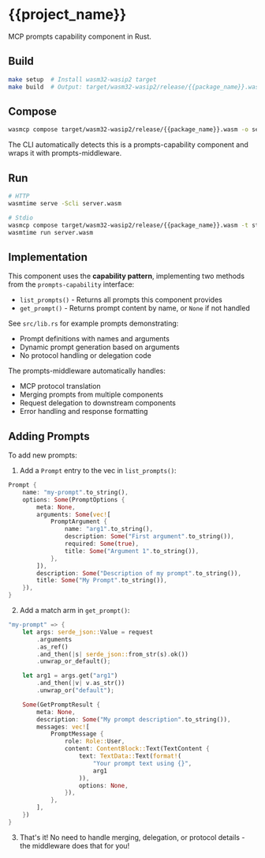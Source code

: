 # {{project_name}}

MCP prompts capability component in Rust.

## Build

```bash
make setup  # Install wasm32-wasip2 target
make build  # Output: target/wasm32-wasip2/release/{{package_name}}.wasm
```

## Compose

```bash
wasmcp compose target/wasm32-wasip2/release/{{package_name}}.wasm -o server.wasm
```

The CLI automatically detects this is a prompts-capability component and wraps it with prompts-middleware.

## Run

```bash
# HTTP
wasmtime serve -Scli server.wasm

# Stdio
wasmcp compose target/wasm32-wasip2/release/{{package_name}}.wasm -t stdio -o server.wasm
wasmtime run server.wasm
```

## Implementation

This component uses the **capability pattern**, implementing two methods from the `prompts-capability` interface:

- `list_prompts()` - Returns all prompts this component provides
- `get_prompt()` - Returns prompt content by name, or `None` if not handled

See `src/lib.rs` for example prompts demonstrating:
- Prompt definitions with names and arguments
- Dynamic prompt generation based on arguments
- No protocol handling or delegation code

The prompts-middleware automatically handles:
- MCP protocol translation
- Merging prompts from multiple components
- Request delegation to downstream components
- Error handling and response formatting

## Adding Prompts

To add new prompts:

1. Add a `Prompt` entry to the vec in `list_prompts()`:

```rust
Prompt {
    name: "my-prompt".to_string(),
    options: Some(PromptOptions {
        meta: None,
        arguments: Some(vec![
            PromptArgument {
                name: "arg1".to_string(),
                description: Some("First argument".to_string()),
                required: Some(true),
                title: Some("Argument 1".to_string()),
            },
        ]),
        description: Some("Description of my prompt".to_string()),
        title: Some("My Prompt".to_string()),
    }),
}
```

2. Add a match arm in `get_prompt()`:

```rust
"my-prompt" => {
    let args: serde_json::Value = request
        .arguments
        .as_ref()
        .and_then(|s| serde_json::from_str(s).ok())
        .unwrap_or_default();

    let arg1 = args.get("arg1")
        .and_then(|v| v.as_str())
        .unwrap_or("default");

    Some(GetPromptResult {
        meta: None,
        description: Some("My prompt description".to_string()),
        messages: vec![
            PromptMessage {
                role: Role::User,
                content: ContentBlock::Text(TextContent {
                    text: TextData::Text(format!(
                        "Your prompt text using {}",
                        arg1
                    )),
                    options: None,
                }),
            },
        ],
    })
}
```

3. That's it! No need to handle merging, delegation, or protocol details - the middleware does that for you!
